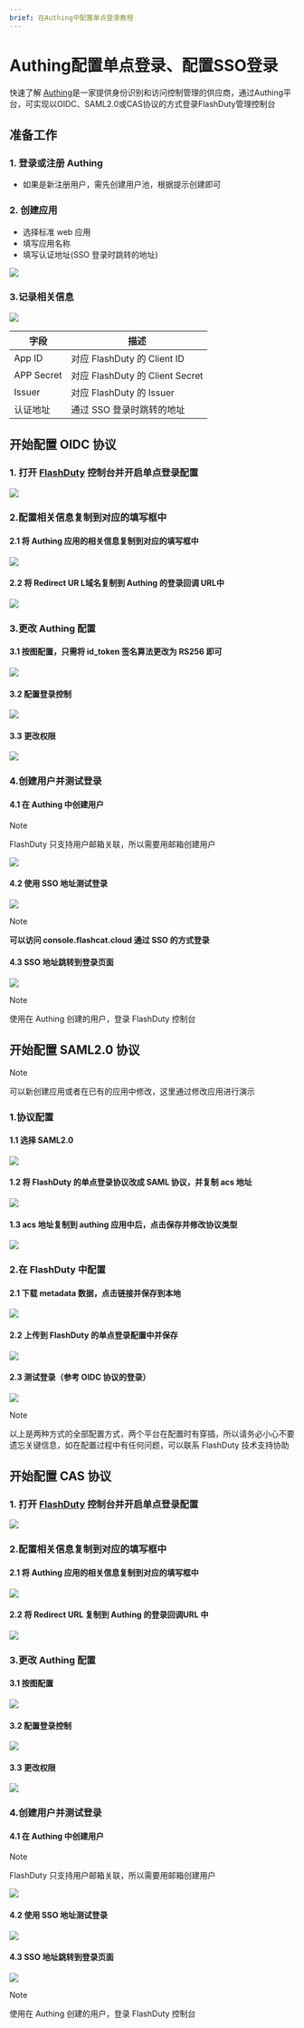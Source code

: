 ```yaml
---
brief: 在Authing中配置单点登录教程
---
```


# Authing配置单点登录、配置SSO登录

快速了解
[Authing](https://www.authing.cn/)是一家提供身份识别和访问控制管理的供应商，通过Authing平台，可实现以OIDC、SAML2.0或CAS协议的方式登录FlashDuty管理控制台

## 准备工作
### 1. 登录或注册 Authing
- 如果是新注册用户，需先创建用户池，根据提示创建即可
### 2. 创建应用
- 选择标准 web 应用
- 填写应用名称
- 填写认证地址(SSO 登录时跳转的地址)

![](https://fcimg.i18n.site/zh/flashduty/mixin/single_sign_on/authing/1.avif)

### 3.记录相关信息

![](https://fcimg.i18n.site/zh/flashduty/mixin/single_sign_on/authing/2.avif)

|字段|描述|
|---|---|
|App ID|对应 FlashDuty 的 Client ID|
|APP Secret|对应 FlashDuty 的 Client Secret|
|Issuer|对应 FlashDuty 的 Issuer|
|认证地址|通过 SSO 登录时跳转的地址|

## 开始配置 OIDC 协议
### 1. 打开 [FlashDuty](console.flashcat.cloud) 控制台并开启单点登录配置

![](https://fcimg.i18n.site/zh/flashduty/mixin/single_sign_on/authing/3.avif)

### 2.配置相关信息复制到对应的填写框中

#### 2.1 将 Authing 应用的相关信息复制到对应的填写框中
![](https://fcimg.i18n.site/zh/flashduty/mixin/single_sign_on/authing/4.avif)

#### 2.2 将 Redirect UR L域名复制到 Authing 的登录回调 URL中

![](https://fcimg.i18n.site/zh/flashduty/mixin/single_sign_on/authing/5.avif)

### 3.更改 Authing 配置

#### 3.1 按图配置，只需将 id_token 签名算法更改为 RS256 即可

![](https://fcimg.i18n.site/zh/flashduty/mixin/single_sign_on/authing/6.avif)

#### 3.2 配置登录控制

![](https://fcimg.i18n.site/zh/flashduty/mixin/single_sign_on/authing/7.avif)

#### 3.3 更改权限

![](https://fcimg.i18n.site/zh/flashduty/mixin/single_sign_on/authing/8.avif)

### 4.创建用户并测试登录

#### 4.1 在 Authing 中创建用户

> [!NOTE]
> FlashDuty 只支持用户邮箱关联，所以需要用邮箱创建用户

![](https://fcimg.i18n.site/zh/flashduty/mixin/single_sign_on/authing/9.avif)

#### 4.2 使用 SSO 地址测试登录

![](https://fcimg.i18n.site/zh/flashduty/mixin/single_sign_on/authing/10.avif)

> [!NOTE]
> **可以访问 console.flashcat.cloud 通过 SSO 的方式登录**

#### 4.3 SSO 地址跳转到登录页面

![](https://fcimg.i18n.site/zh/flashduty/mixin/single_sign_on/authing/11.avif)

> [!NOTE]
> 使用在 Authing 创建的用户，登录 FlashDuty 控制台

## 开始配置 SAML2.0 协议

> [!NOTE]
> 可以新创建应用或者在已有的应用中修改，这里通过修改应用进行演示

### 1.协议配置

#### 1.1 选择 SAML2.0

![](https://fcimg.i18n.site/zh/flashduty/mixin/single_sign_on/authing/12.avif)

#### 1.2 将 FlashDuty 的单点登录协议改成 SAML 协议，并复制 acs 地址

![](https://fcimg.i18n.site/zh/flashduty/mixin/single_sign_on/authing/13.avif)

#### 1.3 acs 地址复制到 authing 应用中后，点击保存并修改协议类型

![](https://fcimg.i18n.site/zh/flashduty/mixin/single_sign_on/authing/14.avif)

### 2.在 FlashDuty 中配置

#### 2.1 下载 metadata 数据，点击链接并保存到本地

![](https://fcimg.i18n.site/zh/flashduty/mixin/single_sign_on/authing/15.avif)

#### 2.2 上传到 FlashDuty 的单点登录配置中并保存

![](https://fcimg.i18n.site/zh/flashduty/mixin/single_sign_on/authing/16.avif)

#### 2.3 测试登录（参考 OIDC 协议的登录）
![](https://fcimg.i18n.site/zh/flashduty/mixin/single_sign_on/authing/11.avif)

> [!NOTE]
> 以上是两种方式的全部配置方式，两个平台在配置时有穿插，所以请务必小心不要遗忘关键信息，如在配置过程中有任何问题，可以联系 FlashDuty 技术支持协助

## 开始配置 CAS 协议
### 1. 打开 [FlashDuty](console.flashcat.cloud) 控制台并开启单点登录配置

![](https://fcimg.i18n.site/zh/flashduty/mixin/single_sign_on/authing/3.avif)

### 2.配置相关信息复制到对应的填写框中

#### 2.1 将 Authing 应用的相关信息复制到对应的填写框中
![](https://fcimg.i18n.site/zh/flashduty/mixin/single_sign_on/authing/17.avif)

#### 2.2 将 Redirect URL 复制到 Authing 的登录回调URL 中

![](https://fcimg.i18n.site/zh/flashduty/mixin/single_sign_on/authing/18.avif)

### 3.更改 Authing 配置

#### 3.1 按图配置

![](https://fcimg.i18n.site/zh/flashduty/mixin/single_sign_on/authing/19.avif)

#### 3.2 配置登录控制

![](https://fcimg.i18n.site/zh/flashduty/mixin/single_sign_on/authing/7.avif)

#### 3.3 更改权限

![](https://fcimg.i18n.site/zh/flashduty/mixin/single_sign_on/authing/8.avif)

### 4.创建用户并测试登录

#### 4.1 在 Authing 中创建用户

> [!NOTE]
> FlashDuty 只支持用户邮箱关联，所以需要用邮箱创建用户

![](https://fcimg.i18n.site/zh/flashduty/mixin/single_sign_on/authing/9.avif)

#### 4.2 使用 SSO 地址测试登录

![](https://fcimg.i18n.site/zh/flashduty/mixin/single_sign_on/authing/20.avif)

#### 4.3 SSO 地址跳转到登录页面

![](https://fcimg.i18n.site/zh/flashduty/mixin/single_sign_on/authing/11.avif)

> [!NOTE]
> 使用在 Authing 创建的用户，登录 FlashDuty 控制台